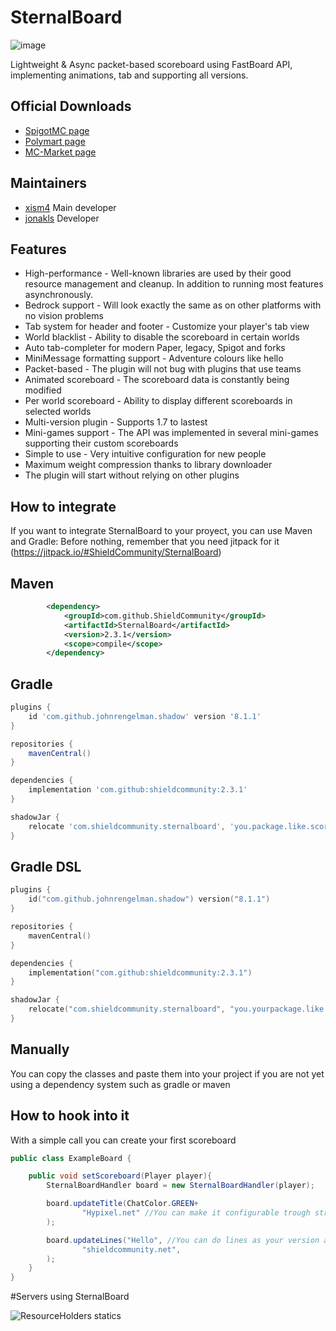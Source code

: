 # SternalBoard

![image](https://user-images.githubusercontent.com/76608233/146663681-08cf1e75-e288-44f4-8c79-fdda3531980b.png)

Lightweight & Async packet-based scoreboard using FastBoard API, implementing animations, tab and supporting all versions.

## Official Downloads

* [SpigotMC page](https://www.spigotmc.org/resources/sternalboard-lightweight-animated-scoreboard.89245/)
* [Polymart page](https://polymart.org/resource/sternalboard-lightweight.1379)
* [MC-Market page](https://www.mc-market.org/resources/20395/)

## Maintainers
* [xism4](https://github.com/xism4) Main developer
* [jonakls](https://github.com/jonakls) Developer

## Features
* High-performance - Well-known libraries are used by their good resource management and cleanup. In addition to running most features asynchronously.
* Bedrock support - Will look exactly the same as on other platforms with no vision problems
* Tab system for header and footer - Customize your player's tab view
* World blacklist - Ability to disable the scoreboard in certain worlds
* Auto tab-completer for modern Paper, legacy, Spigot and forks
* MiniMessage formatting support - Adventure colours like <red>hello<reset>
* Packet-based - The plugin will not bug with plugins that use teams
* Animated scoreboard - The scoreboard data is constantly being modified
* Per world scoreboard - Ability to display different scoreboards in selected worlds
* Multi-version plugin - Supports 1.7 to lastest
* Mini-games support - The API was implemented in several mini-games supporting their custom scoreboards
* Simple to use - Very intuitive configuration for new people
* Maximum weight compression thanks to library downloader
* The plugin will start without relying on other plugins
  
## How to integrate
If you want to integrate SternalBoard to your proyect, you can use Maven and Gradle:
Before nothing, remember that you need jitpack for it (https://jitpack.io/#ShieldCommunity/SternalBoard)

## Maven
```xml
        <dependency>
            <groupId>com.github.ShieldCommunity</groupId>
            <artifactId>SternalBoard</artifactId>
            <version>2.3.1</version>
            <scope>compile</scope>
        </dependency>
```

## Gradle
```gradle
plugins {
    id 'com.github.johnrengelman.shadow' version '8.1.1'
}

repositories {
    mavenCentral()
}

dependencies {
    implementation 'com.github:shieldcommunity:2.3.1'
}

shadowJar {
    relocate 'com.shieldcommunity.sternalboard', 'you.package.like.scoreboard'
}
```

## Gradle DSL
```kts
plugins {
    id("com.github.johnrengelman.shadow") version("8.1.1")
}

repositories {
    mavenCentral()
}

dependencies {
    implementation("com.github:shieldcommunity:2.3.1")
}

shadowJar {
    relocate("com.shieldcommunity.sternalboard", "you.yourpackage.like.scoreboard")
}
```

## Manually
You can copy the classes and paste them into your project if you are not yet using a dependency system such as gradle or maven

## How to hook into it
With a simple call you can create your first scoreboard

```java
public class ExampleBoard {

    public void setScoreboard(Player player){
        SternalBoardHandler board = new SternalBoardHandler(player);

        board.updateTitle(ChatColor.GREEN+
                "Hypixel.net" //You can make it configurable trough strings tho
        );

        board.updateLines("Hello", //You can do lines as your version allows!
                "shieldcommunity.net",
        );
    }
}

```

#Servers using SternalBoard

<img src="https://bstats.org/signatures/bukkit/SternalBoard.svg" alt="ResourceHolders statics">
